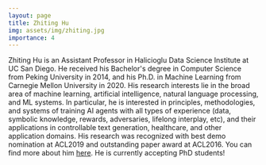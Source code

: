 ```yaml
---
layout: page
title: Zhiting Hu
img: assets/img/zhiting.jpg
importance: 4
---
```

Zhiting Hu is an Assistant Professor in Halicioglu Data Science Institute at UC San Diego. He received his Bachelor's degree in Computer Science from Peking University in 2014, and his Ph.D. in Machine Learning from Carnegie Mellon University in 2020. His research interests lie in the broad area of machine learning, artificial intelligence, natural language processing, and ML systems. In particular, he is interested in principles, methodologies, and systems of training AI agents with all types of experience (data, symbolic knowledge, rewards, adversaries, lifelong interplay, etc), and their applications in controllable text generation, healthcare, and other application domains. His research was recognized with best demo nomination at ACL2019 and outstanding paper award at ACL2016. You can find more about him [here](http://zhiting.ucsd.edu/). He is currently accepting PhD students!
